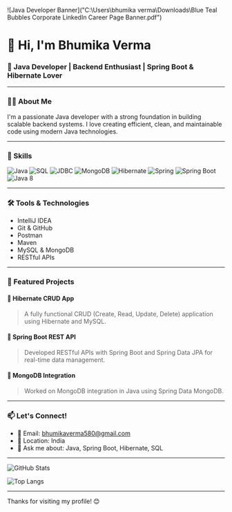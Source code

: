 ![Java Developer Banner]("C:\Users\bhumika verma\Downloads\Blue Teal Bubbles Corporate LinkedIn Career Page Banner.pdf")

# 👋 Hi, I'm Bhumika Verma

### 🚀 Java Developer | Backend Enthusiast | Spring Boot & Hibernate Lover

---

### 👩‍💻 About Me
I'm a passionate Java developer with a strong foundation in building scalable backend systems. I love creating efficient, clean, and maintainable code using modern Java technologies.

---

### 💼 Skills

![Java](https://img.shields.io/badge/Java-ED8B00?style=for-the-badge&logo=java&logoColor=white)
![SQL](https://img.shields.io/badge/SQL-336791?style=for-the-badge&logo=postgresql&logoColor=white)
![JDBC](https://img.shields.io/badge/JDBC-007396?style=for-the-badge)
![MongoDB](https://img.shields.io/badge/MongoDB-47A248?style=for-the-badge&logo=mongodb&logoColor=white)
![Hibernate](https://img.shields.io/badge/Hibernate-59666C?style=for-the-badge&logo=hibernate&logoColor=white)
![Spring](https://img.shields.io/badge/Spring-6DB33F?style=for-the-badge&logo=spring&logoColor=white)
![Spring Boot](https://img.shields.io/badge/Spring%20Boot-6DB33F?style=for-the-badge&logo=spring-boot&logoColor=white)
![Java 8](https://img.shields.io/badge/Java%208-orange?style=for-the-badge)

---

### 🛠️ Tools & Technologies
- IntelliJ IDEA
- Git & GitHub
- Postman
- Maven
- MySQL & MongoDB
- RESTful APIs

---

### 📂 Featured Projects

#### 📌 Hibernate CRUD App
> A fully functional CRUD (Create, Read, Update, Delete) application using Hibernate and MySQL.

#### 📌 Spring Boot REST API
> Developed RESTful APIs with Spring Boot and Spring Data JPA for real-time data management.

#### 📌 MongoDB Integration
> Worked on MongoDB integration in Java using Spring Data MongoDB.

---

### 📫 Let's Connect!
- 📧 Email: bhumikaverma580@gmail.com
- 📍 Location: India
- 💬 Ask me about: Java, Spring Boot, Hibernate, SQL

---

![GitHub Stats](https://github-readme-stats.vercel.app/api?username=bhoomikaverma&show_icons=true&theme=tokyonight)

![Top Langs](https://github-readme-stats.vercel.app/api/top-langs/?username=bhoomikaverma&layout=compact&theme=tokyonight)

---

Thanks for visiting my profile! 😊
